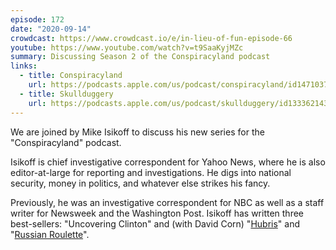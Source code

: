 ```yaml
---
episode: 172
date: "2020-09-14"
crowdcast: https://www.crowdcast.io/e/in-lieu-of-fun-episode-66
youtube: https://www.youtube.com/watch?v=t9SaaKyjMZc
summary: Discussing Season 2 of the Conspiracyland podcast
links:
  - title: Conspiracyland
    url: https://podcasts.apple.com/us/podcast/conspiracyland/id1471037693
  - title: Skullduggery
    url: https://podcasts.apple.com/us/podcast/skullduggery/id1333621434
---
```


We are joined by Mike Isikoff to discuss his new series for the
"Conspiracyland" podcast.

Isikoff is chief investigative correspondent for Yahoo News, where he is also
editor-at-large for reporting and investigations. He digs into national
security, money in politics, and whatever else strikes his fancy.

Previously, he was an investigative correspondent for NBC as well as a staff
writer for Newsweek and the Washington Post. Isikoff has written three
best-sellers: "Uncovering Clinton" and (with David Corn) "[Hubris][hubris]"
and "[Russian Roulette][rr]".

[hubris]: https://en.wikipedia.org/wiki/Hubris_(book)
[rr]: https://en.wikipedia.org/wiki/Russian_Roulette_(Isikoff_and_Corn_book)

